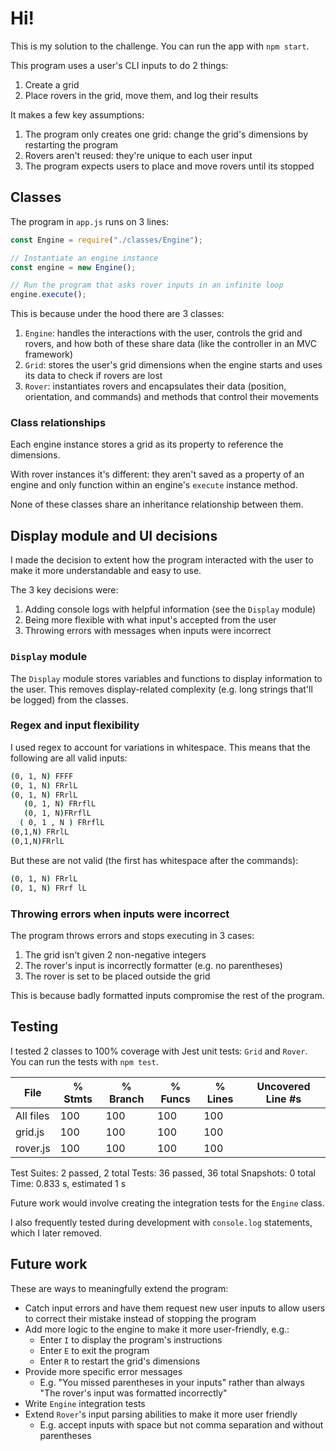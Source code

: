 # Hi!

This is my solution to the challenge. You can run the app with `npm start`.

This program uses a user's CLI inputs to do 2 things:

1. Create a grid
2. Place rovers in the grid, move them, and log their results

It makes a few key assumptions:

1. The program only creates one grid: change the grid's dimensions by restarting the program
2. Rovers aren't reused: they're unique to each user input
3. The program expects users to place and move rovers until its stopped

## Classes

The program in `app.js` runs on 3 lines:

```javascript
const Engine = require("./classes/Engine");

// Instantiate an engine instance
const engine = new Engine();

// Run the program that asks rover inputs in an infinite loop
engine.execute();
```

This is because under the hood there are 3 classes:

1. `Engine`: handles the interactions with the user, controls the grid and rovers, and how both of these share data (like the controller in an MVC framework)
2. `Grid`: stores the user's grid dimensions when the engine starts and uses its data to check if rovers are lost
3. `Rover`: instantiates rovers and encapsulates their data (position, orientation, and commands) and methods that control their movements

### Class relationships

Each engine instance stores a grid as its property to reference the dimensions.

With rover instances it's different: they aren't saved as a property of an engine and only function within an engine's `execute` instance method.

None of these classes share an inheritance relationship between them.

## Display module and UI decisions

I made the decision to extent how the program interacted with the user to make it more understandable and easy to use.

The 3 key decisions were:

1. Adding console logs with helpful information (see the `Display` module)
2. Being more flexible with what input's accepted from the user
3. Throwing errors with messages when inputs were incorrect

### `Display` module

The `Display` module stores variables and functions to display information to the user. This removes display-related complexity (e.g. long strings that'll be logged) from the classes.

### Regex and input flexibility

I used regex to account for variations in whitespace. This means that the following are all valid inputs:

```bash
(0, 1, N) FFFF
(0, 1, N) FRrlL
(0, 1, N) FRrlL
   (0, 1, N) FRrflL
   (0, 1, N)FRrflL
  ( 0, 1 , N ) FRrflL
(0,1,N) FRrlL
(0,1,N)FRrlL
```

But these are not valid (the first has whitespace after the commands):

```bash
(0, 1, N) FRrlL 
(0, 1, N) FRrf lL
```

### Throwing errors when inputs were incorrect

The program throws errors and stops executing in 3 cases:

1. The grid isn't given 2 non-negative integers
2. The rover's input is incorrectly formatter (e.g. no parentheses)
3. The rover is set to be placed outside the grid

This is because badly formatted inputs compromise the rest of the program.

## Testing

I tested 2 classes to 100% coverage with Jest unit tests: `Grid` and `Rover`. You can run the tests with `npm test`.

File      | % Stmts | % Branch | % Funcs | % Lines | Uncovered Line #s
----------|---------|----------|---------|---------|-------------------
All files |     100 |      100 |     100 |     100 |
 grid.js  |     100 |      100 |     100 |     100 |
 rover.js |     100 |      100 |     100 |     100 |

Test Suites: 2 passed, 2 total
Tests:       36 passed, 36 total
Snapshots:   0 total
Time:        0.833 s, estimated 1 s

Future work would involve creating the integration tests for the `Engine` class.

I also frequently tested during development with `console.log` statements, which I later removed.

## Future work

These are ways to meaningfully extend the program:

- Catch input errors and have them request new user inputs to allow users to correct their mistake instead of stopping the program
- Add more logic to the engine to make it more user-friendly, e.g.:
  - Enter `I` to display the program's instructions
  - Enter `E` to exit the program
  - Enter `R` to restart the grid's dimensions
- Provide more specific error messages
  - E.g. "You missed parentheses in your inputs" rather than always "The rover's input was formatted incorrectly"
- Write `Engine` integration tests
- Extend `Rover`'s input parsing abilities to make it more user friendly
  - E.g. accept inputs with space but not comma separation and without parentheses
